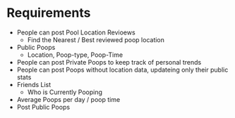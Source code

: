 # Requirements

- People can post Pool Location Revioews
  - Find the Nearest / Best reviewed poop location
- Public Poops
  - Location, Poop-type, Poop-Time
- People can post Private Poops to keep track of personal trends
- People can post Poops without location data, updateing only their public stats
- Friends List
  - Who is Currently Pooping
- Average Poops per day / poop time
- Post Public Poops
